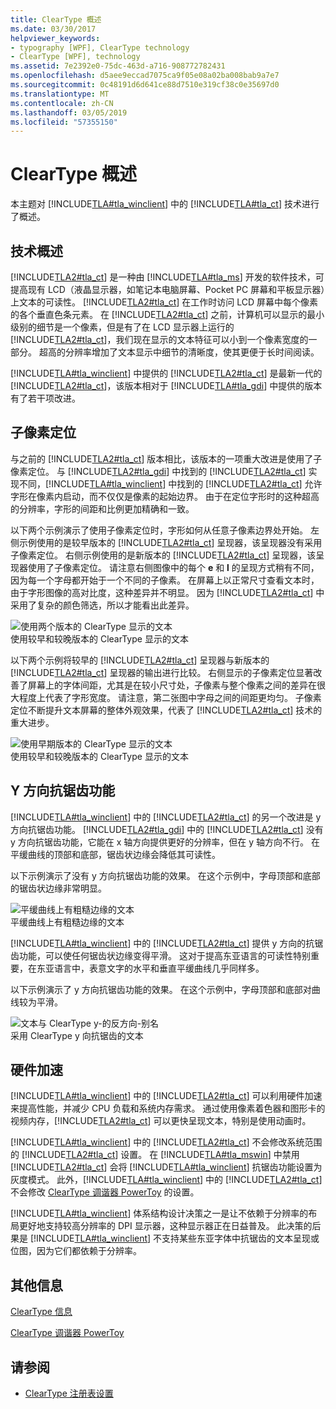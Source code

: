 ```yaml
---
title: ClearType 概述
ms.date: 03/30/2017
helpviewer_keywords:
- typography [WPF], ClearType technology
- ClearType [WPF], technology
ms.assetid: 7e2392e0-75dc-463d-a716-908772782431
ms.openlocfilehash: d5aee9eccad7075ca9f05e08a02ba008bab9a7e7
ms.sourcegitcommit: 0c48191d6d641ce88d7510e319cf38c0e35697d0
ms.translationtype: MT
ms.contentlocale: zh-CN
ms.lasthandoff: 03/05/2019
ms.locfileid: "57355150"
---
```

# <a name="cleartype-overview"></a>ClearType 概述
本主题对 [!INCLUDE[TLA#tla_winclient](../../../../includes/tlasharptla-winclient-md.md)] 中的 [!INCLUDE[TLA#tla_ct](../../../../includes/tlasharptla-ct-md.md)] 技术进行了概述。  
  
  
<a name="overview"></a>   
## <a name="technology-overview"></a>技术概述  
 [!INCLUDE[TLA2#tla_ct](../../../../includes/tla2sharptla-ct-md.md)] 是一种由 [!INCLUDE[TLA#tla_ms](../../../../includes/tlasharptla-ms-md.md)] 开发的软件技术，可提高现有 LCD（液晶显示器，如笔记本电脑屏幕、Pocket PC 屏幕和平板显示器）上文本的可读性。  [!INCLUDE[TLA2#tla_ct](../../../../includes/tla2sharptla-ct-md.md)] 在工作时访问 LCD 屏幕中每个像素的各个垂直色条元素。 在 [!INCLUDE[TLA2#tla_ct](../../../../includes/tla2sharptla-ct-md.md)] 之前，计算机可以显示的最小级别的细节是一个像素，但是有了在 LCD 显示器上运行的 [!INCLUDE[TLA2#tla_ct](../../../../includes/tla2sharptla-ct-md.md)]，我们现在显示的文本特征可以小到一个像素宽度的一部分。 超高的分辨率增加了文本显示中细节的清晰度，使其更便于长时间阅读。  
  
 [!INCLUDE[TLA#tla_winclient](../../../../includes/tlasharptla-winclient-md.md)] 中提供的 [!INCLUDE[TLA2#tla_ct](../../../../includes/tla2sharptla-ct-md.md)] 是最新一代的 [!INCLUDE[TLA2#tla_ct](../../../../includes/tla2sharptla-ct-md.md)]，该版本相对于 [!INCLUDE[TLA#tla_gdi](../../../../includes/tlasharptla-gdi-md.md)] 中提供的版本有了若干项改进。  
  
<a name="sub-pixel_positioning"></a>   
## <a name="sub-pixel-positioning"></a>子像素定位  
 与之前的 [!INCLUDE[TLA2#tla_ct](../../../../includes/tla2sharptla-ct-md.md)] 版本相比，该版本的一项重大改进是使用了子像素定位。 与 [!INCLUDE[TLA2#tla_gdi](../../../../includes/tla2sharptla-gdi-md.md)] 中找到的 [!INCLUDE[TLA2#tla_ct](../../../../includes/tla2sharptla-ct-md.md)] 实现不同，[!INCLUDE[TLA#tla_winclient](../../../../includes/tlasharptla-winclient-md.md)] 中找到的 [!INCLUDE[TLA2#tla_ct](../../../../includes/tla2sharptla-ct-md.md)] 允许字形在像素内启动，而不仅仅是像素的起始边界。 由于在定位字形时的这种超高的分辨率，字形的间距和比例更加精确和一致。  
  
 以下两个示例演示了使用子像素定位时，字形如何从任意子像素边界处开始。 左侧示例使用的是较早版本的 [!INCLUDE[TLA2#tla_ct](../../../../includes/tla2sharptla-ct-md.md)] 呈现器，该呈现器没有采用子像素定位。 右侧示例使用的是新版本的 [!INCLUDE[TLA2#tla_ct](../../../../includes/tla2sharptla-ct-md.md)] 呈现器，该呈现器使用了子像素定位。 请注意右侧图像中的每个 **e** 和 **l** 的呈现方式稍有不同，因为每一个字母都开始于一个不同的子像素。 在屏幕上以正常尺寸查看文本时，由于字形图像的高对比度，这种差异并不明显。 因为 [!INCLUDE[TLA2#tla_ct](../../../../includes/tla2sharptla-ct-md.md)] 中采用了复杂的颜色筛选，所以才能看出此差异。  
  
 ![使用两个版本的 ClearType 显示的文本](./media/wcpsdk-mmgraphics-text-cleartype-overview-01.png "wcpsdk_mmgraphics_text_cleartype_overview_01")  
使用较早和较晚版本的 ClearType 显示的文本  
  
 以下两个示例将较早的 [!INCLUDE[TLA2#tla_ct](../../../../includes/tla2sharptla-ct-md.md)] 呈现器与新版本的 [!INCLUDE[TLA2#tla_ct](../../../../includes/tla2sharptla-ct-md.md)] 呈现器的输出进行比较。 右侧显示的子像素定位显著改善了屏幕上的字体间距，尤其是在较小尺寸处，子像素与整个像素之间的差异在很大程度上代表了字形宽度。 请注意，第二张图中字母之间的间距更均匀。 子像素定位不断提升文本屏幕的整体外观效果，代表了 [!INCLUDE[TLA2#tla_ct](../../../../includes/tla2sharptla-ct-md.md)] 技术的重大进步。  
  
 ![使用早期版本的 ClearType 显示的文本](./media/wcpsdk-mmgraphics-text-cleartype-overview-02.png "wcpsdk_mmgraphics_text_cleartype_overview_02")  
使用较早和较晚版本的 ClearType 显示的文本  
  
<a name="y-direction_antialiasing"></a>   
## <a name="y-direction-antialiasing"></a>Y 方向抗锯齿功能  
 [!INCLUDE[TLA#tla_winclient](../../../../includes/tlasharptla-winclient-md.md)] 中的 [!INCLUDE[TLA2#tla_ct](../../../../includes/tla2sharptla-ct-md.md)] 的另一个改进是 y 方向抗锯齿功能。 [!INCLUDE[TLA2#tla_gdi](../../../../includes/tla2sharptla-gdi-md.md)] 中的 [!INCLUDE[TLA2#tla_ct](../../../../includes/tla2sharptla-ct-md.md)] 没有 y 方向抗锯齿功能，它能在 x 轴方向提供更好的分辨率，但在 y 轴方向不行。 在平缓曲线的顶部和底部，锯齿状边缘会降低其可读性。  
  
 以下示例演示了没有 y 方向抗锯齿功能的效果。 在这个示例中，字母顶部和底部的锯齿状边缘非常明显。  
  
 ![平缓曲线上有粗糙边缘的文本](./media/wcpsdk-mmgraphics-text-cleartype-overview-03.png "wcpsdk_mmgraphics_text_cleartype_overview_03")  
平缓曲线上有粗糙边缘的文本  
  
 [!INCLUDE[TLA#tla_winclient](../../../../includes/tlasharptla-winclient-md.md)] 中的 [!INCLUDE[TLA2#tla_ct](../../../../includes/tla2sharptla-ct-md.md)] 提供 y 方向的抗锯齿功能，可以使任何锯齿状边缘变得平滑。 这对于提高东亚语言的可读性特别重要，在东亚语言中，表意文字的水平和垂直平缓曲线几乎同样多。  
  
 以下示例演示了 y 方向抗锯齿功能的效果。 在这个示例中，字母顶部和底部对曲线较为平滑。  
  
 ![文本与 ClearType y&#45;的反方向&#45;别名](./media/wcpsdk-mmgraphics-text-cleartype-overview-04.png "wcpsdk_mmgraphics_text_cleartype_overview_04")  
采用 ClearType y 向抗锯齿的文本  
  
<a name="hardware_acceleration"></a>   
## <a name="hardware-acceleration"></a>硬件加速  
 [!INCLUDE[TLA#tla_winclient](../../../../includes/tlasharptla-winclient-md.md)] 中的 [!INCLUDE[TLA2#tla_ct](../../../../includes/tla2sharptla-ct-md.md)] 可以利用硬件加速来提高性能，并减少 CPU 负载和系统内存需求。 通过使用像素着色器和图形卡的视频内存，[!INCLUDE[TLA2#tla_ct](../../../../includes/tla2sharptla-ct-md.md)] 可以更快呈现文本，特别是使用动画时。  
  
 [!INCLUDE[TLA#tla_winclient](../../../../includes/tlasharptla-winclient-md.md)] 中的 [!INCLUDE[TLA2#tla_ct](../../../../includes/tla2sharptla-ct-md.md)] 不会修改系统范围的 [!INCLUDE[TLA2#tla_ct](../../../../includes/tla2sharptla-ct-md.md)] 设置。 在 [!INCLUDE[TLA#tla_mswin](../../../../includes/tlasharptla-mswin-md.md)] 中禁用 [!INCLUDE[TLA2#tla_ct](../../../../includes/tla2sharptla-ct-md.md)] 会将 [!INCLUDE[TLA#tla_winclient](../../../../includes/tlasharptla-winclient-md.md)] 抗锯齿功能设置为灰度模式。 此外，[!INCLUDE[TLA#tla_winclient](../../../../includes/tlasharptla-winclient-md.md)] 中的 [!INCLUDE[TLA2#tla_ct](../../../../includes/tla2sharptla-ct-md.md)] 不会修改 [ClearType 调谐器 PowerToy](https://www.microsoft.com/typography/ClearTypePowerToy.mspx) 的设置。  
  
 [!INCLUDE[TLA#tla_winclient](../../../../includes/tlasharptla-winclient-md.md)] 体系结构设计决策之一是让不依赖于分辨率的布局更好地支持较高分辨率的 DPI 显示器，这种显示器正在日益普及。 此决策的后果是 [!INCLUDE[TLA#tla_winclient](../../../../includes/tlasharptla-winclient-md.md)] 不支持某些东亚字体中抗锯齿的文本呈现或位图，因为它们都依赖于分辨率。  
  
<a name="further_information"></a>   
## <a name="further-information"></a>其他信息  
 [ClearType 信息](https://www.microsoft.com/typography/ClearTypeInfo.mspx)  
  
 [ClearType 调谐器 PowerToy](https://www.microsoft.com/typography/ClearTypePowerToy.mspx)  
  
## <a name="see-also"></a>请参阅
- [ClearType 注册表设置](cleartype-registry-settings.md)
